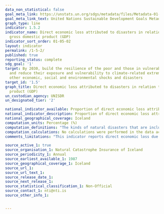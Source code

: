 ```yaml
---
data_non_statistical: false
goal_meta_link: https://unstats.un.org/sdgs/metadata/files/Metadata-01-05-02.pdf
goal_meta_link_text: United Nations Sustainable Development Goals Metadata (pdf 894kB)
graph_type: line
indicator: 1.5.2
indicator_name: Direct economic loss attributed to disasters in relation to global
  gross domestic product (GDP)
indicator_sort_order: 01-05-02
layout: indicator
permalink: /1-5-2/
published: true
reporting_status: complete
sdg_goal: '1'
target: By 2030, build the resilience of the poor and those in vulnerable situations
  and reduce their exposure and vulnerability to climate-related extreme events and
  other economic, social and environmental shocks and disasters
target_id: '1.5'
graph_title: Direct economic loss attributed to disasters in relation to global gross domestic
  product (GDP)
un_custodian_agency: UNISDR
un_designated_tier: '2'

national_indicator_available: Proportion of direct economic loss attributed to distasters as a percentage of GDP 
national_indicator_description: Proportion of direct economic loss attributed to distasters as a percentage of GDP for disasters covered by the Natural Catastrophe Insurance of Iceland
national_geographical_coverage: Iceland
computation_units: Percentage (%)
computation_definitions: "The kinds of natural disasters that are included in this indicator are Volcanic eruptions, Earthquakes, Landslides, Avalanches and Flooding"
computation_calculations: No calculations were performed in the data acquisition of this indicator as appropriate data was readily available. For insight into the details of potential calculations please refer to the original source metadata or source contact.
comments_limitations: "This indicator reports direct economic loss due to distasters that is covered by the Natural Catastrophe Insurance of Iceland. The Natural Catastrophe Insurance of Iceland insures against direct damage resulting from the following natural disasters: Volcanic eruptions, Earthquakes, Landslides, Avalanches and Flooding" The large peaks observable in the data are due to Avalanches e.g. in Flateyri (1995) and Earthquakes in Southern Iceland (2000 and 2008)

source_active_1: true
source_organisation_1: Natural Catastrophe Insurance of Iceland
source_periodicity_1: Annual
source_earliest_available_1: 1987
source_geographical_coverage_1: Iceland
source_url_1: 
source_url_text_1: 
source_release_date_1: 
source_next_release_1: 
source_statistical_classification_1: Non-Official
source_contact_1: nti@nti.is
source_other_info_1: 


---
```

